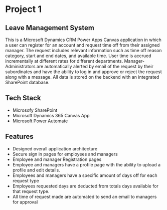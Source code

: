 # Project 1

## Leave Management System

This is a Microsoft Dynamics CRM Power Apps Canvas application in which a user can register for an account and request time off from their assigned manager. The  request includes relevant information such as time off reason category, start and end dates, and available time. User time is accrued incrementally at different rates for different departments. Manager-Administrators are automatically alerted by email of the request by their subordinates and have the ability to log in and approve or reject the request along with a message. All data is stored on the backend with an integrated SharePoint database.

## Tech Stack

- Microsofy SharePoint
- Microsoft Dynamics 365 Canvas App
- Microsoft Power Automate

## Features

- Designed overall application architecture
- Secure sign in pages for employees and managers
- Employee and manager Registration pages
- Employee and managers  have a profile page with the ability to upload a profile  and edit details.
- Employees and managers have a specific amount of days off for each request type
- Employees requested days are deducted from totals days available for that request type.
- All time of request made are automated to send an email to managers for approval
  


